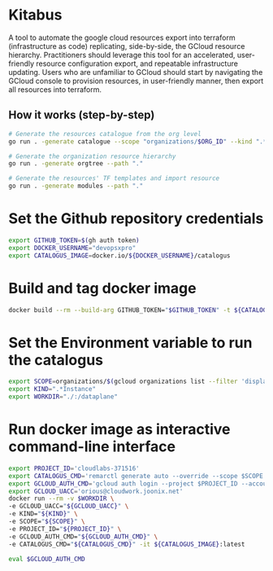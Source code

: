 # Kitabus 

A tool to automate the google cloud resources export into terraform (infrastructure as code) replicating, side-by-side,  the GCloud resource hierarchy. Practitioners should leverage this tool for an accelerated, user-friendly resource configuration export, and repeatable infrastructure updating. Users who are unfamiliar to GCloud should start by navigating the GCloud console to provision resources, in user-friendly manner, then export all resources into terraform.

## How it works (step-by-step)
```bash
# Generate the resources catalogue from the org level
go run . -generate catalogue --scope "organizations/$ORG_ID" --kind ".*Project" --path "."
```
```bash
# Generate the organization resource hierarchy
go run . -generate orgtree --path "."
```
```bash
# Generate the resources' TF templates and import resource
go run . -generate modules --path "."
```

# Set the Github repository credentials
```sh
export GITHUB_TOKEN=$(gh auth token)
export DOCKER_USERNAME="devopsxpro"
export CATALOGUS_IMAGE=docker.io/${DOCKER_USERNAME}/catalogus
```

# Build and tag docker image
```sh
docker build --rm --build-arg GITHUB_TOKEN="$GITHUB_TOKEN" -t ${CATALOGUS_IMAGE}:latest -f Dockerfile
```

# Set the Environment variable to run the catalogus 
```sh
export SCOPE=organizations/$(gcloud organizations list --filter 'display_name ~ cloudw' --format 'value(ID)')
export KIND=".*Instance"
export WORKDIR="./:/dataplane"
```
# Run docker image as interactive command-line interface
```sh
export PROJECT_ID='cloudlabs-371516'
export CATALOGUS_CMD='remarctl generate auto --override --scope $SCOPE --kind $KIND'
export GCLOUD_AUTH_CMD='gcloud auth login --project $PROJECT_ID --account $GCLOUD_UACC'
export GCLOUD_UACC='orious@cloudwork.joonix.net'
docker run --rm -v $WORKDIR \
-e GCLOUD_UACC="${GCLOUD_UACC}" \
-e KIND="${KIND}" \
-e SCOPE="${SCOPE}" \
-e PROJECT_ID="${PROJECT_ID}" \
-e GCLOUD_AUTH_CMD="${GCLOUD_AUTH_CMD}" \
-e CATALOGUS_CMD="${CATALOGUS_CMD}" -it ${CATALOGUS_IMAGE}:latest
```

```sh
eval $GCLOUD_AUTH_CMD
```